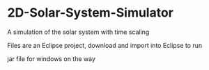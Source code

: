 # 2D-Solar-System-Simulator
A simulation of the solar system with time scaling

Files are an Eclipse project, download and import into Eclipse to run

jar file for windows on the way
